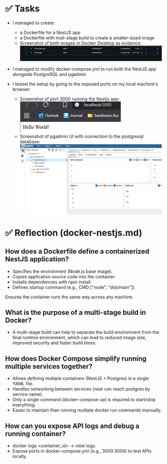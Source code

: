 # ✅ Tasks

- I managed to create: 
  - a Dockerfile for a NestJS app
  - a Dockerfile with muli-stage build to create a smaller-sized image
  - Screenshot of both images in Docker Desktop as evidence:
  ![Screenshot of both images in Docker Desktop](images/images_evidence.png)

- I managed to modify docker-compose.yml to run both the NestJS app alongside PostgreSQL and pgadmin
- I tested the setup by going to the exposed ports on my local machine's browser:
  - Screenshot of port 3000 running the Nestjs app:
  ![Screenshot of port 3000 running the Nestjs app](images/nest_js_evidence.png)
  - Screenshot of pgadmin UI with connection to the postgresql database:
  ![Screenshot of pgadmin UI with connection to the postgresql database](images/pgadmin_evidence.png)


# ✅ Reflection (docker-nestjs.md)

## How does a Dockerfile define a containerized NestJS application?
- Specifies the environment (Node.js base image).
- Copies application source code into the container.
- Installs dependencies with npm install.
- Defines startup command (e.g., CMD ["node", "dist/main"]).

Ensures the container runs the same way across any machine.

## What is the purpose of a multi-stage build in Docker?
- A multi-stage build can help to separate the build environment from the final runtime environment, which can lead to reduced image size, improved security and faster build times.

## How does Docker Compose simplify running multiple services together?
- Allows defining multiple containers (NestJS + Postgres) in a single YAML file.
- Handles networking between services (nest can reach postgres by service name).
- Only a single command (docker-compose up) is required to start/stop everything.
- Easier to maintain than running multiple docker run commands manually.
  
## How can you expose API logs and debug a running container?
- docker logs <container_id> → view logs.
- Expose ports in docker-compose.yml (e.g., 3000:3000) to test APIs locally.